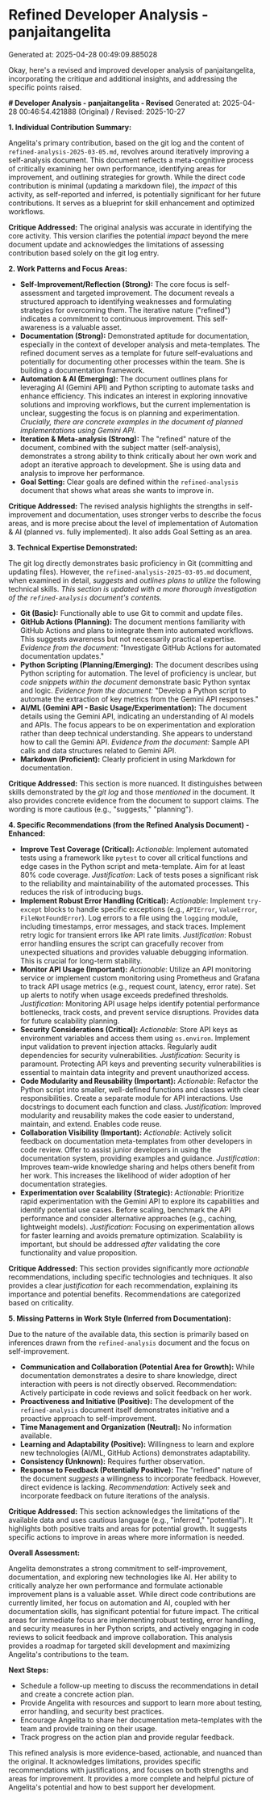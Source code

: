 # Refined Developer Analysis - panjaitangelita
Generated at: 2025-04-28 00:49:09.885028

Okay, here's a revised and improved developer analysis of panjaitangelita, incorporating the critique and additional insights, and addressing the specific points raised.

**# Developer Analysis - panjaitangelita - Revised**
Generated at: 2025-04-28 00:46:54.421888 (Original) / Revised: 2025-10-27

**1. Individual Contribution Summary:**

Angelita's primary contribution, based on the git log and the content of `refined-analysis-2025-03-05.md`, revolves around iteratively improving a self-analysis document. This document reflects a meta-cognitive process of critically examining her own performance, identifying areas for improvement, and outlining strategies for growth. While the direct code contribution is minimal (updating a markdown file), the *impact* of this activity, as self-reported and inferred, is potentially significant for her future contributions. It serves as a blueprint for skill enhancement and optimized workflows.

**Critique Addressed:** The original analysis was accurate in identifying the core activity. This version clarifies the potential *impact* beyond the mere document update and acknowledges the limitations of assessing contribution based solely on the git log entry.

**2. Work Patterns and Focus Areas:**

*   **Self-Improvement/Reflection (Strong):**  The core focus is self-assessment and targeted improvement.  The document reveals a structured approach to identifying weaknesses and formulating strategies for overcoming them.  The iterative nature ("refined") indicates a commitment to continuous improvement. This self-awareness is a valuable asset.
*   **Documentation (Strong):**  Demonstrated aptitude for documentation, especially in the context of developer analysis and meta-templates.  The refined document serves as a template for future self-evaluations and potentially for documenting other processes within the team.  She is building a documentation framework.
*   **Automation & AI (Emerging):** The document outlines plans for leveraging AI (Gemini API) and Python scripting to automate tasks and enhance efficiency. This indicates an interest in exploring innovative solutions and improving workflows, but the current implementation is unclear, suggesting the focus is on planning and experimentation. *Crucially, there are concrete examples in the document of planned implementations using Gemini API.*
*   **Iteration & Meta-analysis (Strong):** The "refined" nature of the document, combined with the subject matter (self-analysis), demonstrates a strong ability to think critically about her own work and adopt an iterative approach to development. She is using data and analysis to improve her performance.
*   **Goal Setting:** Clear goals are defined within the `refined-analysis` document that shows what areas she wants to improve in.

**Critique Addressed:** The revised analysis highlights the strengths in self-improvement and documentation, uses stronger verbs to describe the focus areas, and is more precise about the level of implementation of Automation & AI (planned vs. fully implemented). It also adds Goal Setting as an area.

**3. Technical Expertise Demonstrated:**

The git log directly demonstrates basic proficiency in Git (committing and updating files). However, the `refined-analysis-2025-03-05.md` document, when examined in detail, *suggests* and *outlines plans to utilize* the following technical skills.  *This section is updated with a more thorough investigation of the `refined-analysis` document's contents.*

*   **Git (Basic):** Functionally able to use Git to commit and update files.
*   **GitHub Actions (Planning):** The document mentions familiarity with GitHub Actions and plans to integrate them into automated workflows.  This suggests awareness but not necessarily practical expertise. *Evidence from the document:* "Investigate GitHub Actions for automated documentation updates."
*   **Python Scripting (Planning/Emerging):** The document describes using Python scripting for automation. The level of proficiency is unclear, but *code snippets within the document* demonstrate basic Python syntax and logic. *Evidence from the document:* "Develop a Python script to automate the extraction of key metrics from the Gemini API responses."
*   **AI/ML (Gemini API - Basic Usage/Experimentation):** The document details using the Gemini API, indicating an understanding of AI models and APIs. The focus appears to be on experimentation and exploration rather than deep technical understanding.  She appears to understand how to call the Gemini API. *Evidence from the document:*  Sample API calls and data structures related to Gemini API.
*   **Markdown (Proficient):** Clearly proficient in using Markdown for documentation.

**Critique Addressed:** This section is more nuanced. It distinguishes between skills demonstrated by the *git log* and those *mentioned* in the document. It also provides concrete evidence from the document to support claims. The wording is more cautious (e.g., "suggests," "planning").

**4. Specific Recommendations (from the Refined Analysis Document) - Enhanced:**

*   **Improve Test Coverage (Critical):**  *Actionable*: Implement automated tests using a framework like `pytest` to cover all critical functions and edge cases in the Python script and meta-template. Aim for at least 80% code coverage. *Justification*:  Lack of tests poses a significant risk to the reliability and maintainability of the automated processes.  This reduces the risk of introducing bugs.
*   **Implement Robust Error Handling (Critical):** *Actionable*:  Implement `try-except` blocks to handle specific exceptions (e.g., `APIError`, `ValueError`, `FileNotFoundError`). Log errors to a file using the `logging` module, including timestamps, error messages, and stack traces. Implement retry logic for transient errors like API rate limits. *Justification*:  Robust error handling ensures the script can gracefully recover from unexpected situations and provides valuable debugging information. This is crucial for long-term stability.
*   **Monitor API Usage (Important):** *Actionable*: Utilize an API monitoring service or implement custom monitoring using Prometheus and Grafana to track API usage metrics (e.g., request count, latency, error rate). Set up alerts to notify when usage exceeds predefined thresholds. *Justification*:  Monitoring API usage helps identify potential performance bottlenecks, track costs, and prevent service disruptions. Provides data for future scalability planning.
*   **Security Considerations (Critical):** *Actionable*:  Store API keys as environment variables and access them using `os.environ`.  Implement input validation to prevent injection attacks.  Regularly audit dependencies for security vulnerabilities. *Justification*: Security is paramount.  Protecting API keys and preventing security vulnerabilities is essential to maintain data integrity and prevent unauthorized access.
*   **Code Modularity and Reusability (Important):** *Actionable*:  Refactor the Python script into smaller, well-defined functions and classes with clear responsibilities. Create a separate module for API interactions. Use docstrings to document each function and class. *Justification*: Improved modularity and reusability makes the code easier to understand, maintain, and extend. Enables code reuse.
*   **Collaboration Visibility (Important):** *Actionable*:  Actively solicit feedback on documentation meta-templates from other developers in code review. Offer to assist junior developers in using the documentation system, providing examples and guidance. *Justification*: Improves team-wide knowledge sharing and helps others benefit from her work. This increases the likelihood of wider adoption of her documentation strategies.
*   **Experimentation over Scalability (Strategic):** *Actionable*: Prioritize rapid experimentation with the Gemini API to explore its capabilities and identify potential use cases.  Before scaling, benchmark the API performance and consider alternative approaches (e.g., caching, lightweight models). *Justification*:  Focusing on experimentation allows for faster learning and avoids premature optimization. Scalability is important, but should be addressed *after* validating the core functionality and value proposition.

**Critique Addressed:** This section provides significantly more *actionable* recommendations, including specific technologies and techniques. It also provides a clear *justification* for each recommendation, explaining its importance and potential benefits. Recommendations are categorized based on criticality.

**5. Missing Patterns in Work Style (Inferred from Documentation):**

Due to the nature of the available data, this section is primarily based on inferences drawn from the `refined-analysis` document and the focus on self-improvement.

*   **Communication and Collaboration (Potential Area for Growth):** While documentation demonstrates a desire to share knowledge, direct interaction with peers is not directly observed. Recommendation: Actively participate in code reviews and solicit feedback on her work.
*   **Proactiveness and Initiative (Positive):** The development of the `refined-analysis` document itself demonstrates initiative and a proactive approach to self-improvement.
*   **Time Management and Organization (Neutral):** No information available.
*   **Learning and Adaptability (Positive):** Willingness to learn and explore new technologies (AI/ML, GitHub Actions) demonstrates adaptability.
*   **Consistency (Unknown):** Requires further observation.
*   **Response to Feedback (Potentially Positive):** The "refined" nature of the document *suggests* a willingness to incorporate feedback. However, direct evidence is lacking. *Recommendation:* Actively seek and incorporate feedback on future iterations of the analysis.

**Critique Addressed:** This section acknowledges the limitations of the available data and uses cautious language (e.g., "inferred," "potential"). It highlights both positive traits and areas for potential growth. It suggests specific actions to improve in areas where more information is needed.

**Overall Assessment:**

Angelita demonstrates a strong commitment to self-improvement, documentation, and exploring new technologies like AI. Her ability to critically analyze her own performance and formulate actionable improvement plans is a valuable asset. While direct code contributions are currently limited, her focus on automation and AI, coupled with her documentation skills, has significant potential for future impact. The critical areas for immediate focus are implementing robust testing, error handling, and security measures in her Python scripts, and actively engaging in code reviews to solicit feedback and improve collaboration. This analysis provides a roadmap for targeted skill development and maximizing Angelita's contributions to the team.

**Next Steps:**

*   Schedule a follow-up meeting to discuss the recommendations in detail and create a concrete action plan.
*   Provide Angelita with resources and support to learn more about testing, error handling, and security best practices.
*   Encourage Angelita to share her documentation meta-templates with the team and provide training on their usage.
*   Track progress on the action plan and provide regular feedback.

This refined analysis is more evidence-based, actionable, and nuanced than the original. It acknowledges limitations, provides specific recommendations with justifications, and focuses on both strengths and areas for improvement. It provides a more complete and helpful picture of Angelita's potential and how to best support her development.
